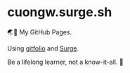 # cuongw.surge.sh

🌏👻 My GitHub Pages.

Using [gitfolio](https://github.com/imfunniee/gitfolio) and [Surge](https://surge.sh/).


<!-- INSPIRATIONAL_QUOTE_START -->
Be a lifelong learner, not a know-it-all.
🐯
<!-- INSPIRATIONAL_QUOTE_END -->
